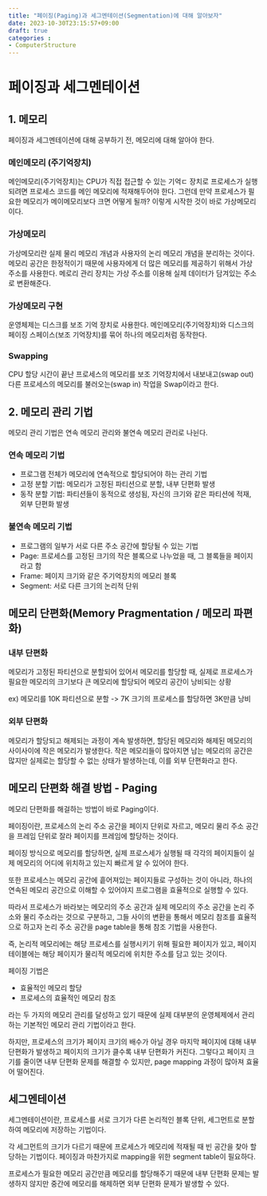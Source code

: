 ```yaml
---
title: "페이징(Paging)과 세그멘테이션(Segmentation)에 대해 알아보자"
date: 2023-10-30T23:15:57+09:00
draft: true
categories :
- ComputerStructure
---
```


# 페이징과 세그멘테이션
## 1. 메모리
페이징과 세그멘테이션에 대해 공부하기 전, 메모리에 대해 알아야 한다.

### 메인메모리 (주기억장치)
메인메모리(주기억장치)는 CPU가 직접 접근할 수 있는 기억ㄷ 장치로 프로세스가 실행되려면 프로세스 코드를 메인 메모리에 적재해두어야 한다. 그런데 만약 프로세스가 필요한 메모리가 메이메모리보다 크면 어떻게 될까? 이렇게 시작한 것이 바로 가상메모리이다.

### 가상메모리
가상메모리란 실제 물리 메모리 개념과 사용자의 논리 메모리 개념을 분리하는 것이다. 메모리 공간은 한정적이기 때문에 사용자에게 더 많은 메모리를 제공하기 위해서 가상 주소를 사용한다.
메로리 관리 장치는 가상 주소를 이용해 실제 데이터가 담겨있는 주소로 변환해준다.
 
### 가상메모리 구현
운영체제는 디스크를 보조 기억 장치로 사용한다. 메인메모리(주기억장치)와 디스크의 페이징 스페이스(보조 기억장치)를 묶어 하나의 메모리처럼 동작한다.

### Swapping
CPU 할당 시간이 끝난 프로세스의 메모리를 보조 기억장치에서 내보내고(swap out) 다른 프로세스의 메모리를 불러오는(swap in) 작업을 Swap이라고 한다.

## 2. 메모리 관리 기법
메모리 관리 기법은 연속 메모리 관리와 불연속 메모리 관리로 나뉜다.

### 연속 메모리 기법
- 프로그램 전체가 메모리에 연속적으로 할당되어야 하는 관리 기법
- 고정 분할 기법: 메모리가 고정된 파티션으로 분할, 내부 단편화 발생
- 동작 분할 기법: 파티션들이 동적으로 생성됨, 자신의 크기와 같은 파티션에 적재, 외부 단편화 발생

### 불연속 메모리 기법
- 프로그램의 일부가 서로 다른 주소 공간에 할당될 수 있는 기법
- Page: 프로세스를 고정된 크기의 작은 블록으로 나누었을 때, 그 블록들을 페이지라고 함
- Frame: 페이지 크기와 같은 주기억장치의 메모리 블록
- Segment: 서로 다른 크기의 논리적 단위

## 메모리 단편화(Memory Pragmentation / 메모리 파편화)
### 내부 단편화
메모리가 고정된 파티션으로 분할되어 있어서 메모리를 할당할 때, 실제로 프로세스가 필요한 메모리의 크기보다 큰 메모리에 할당되어 메모리 공간이 낭비되는 상황

ex) 메모리를 10K 파티션으로 분할 -> 7K 크기의 프로세스를 할당하면 3K만큼 낭비

### 외부 단편화
메모리가 할당되고 해제되는 과정이 계속 발생하면, 할당된 메모리와 해제된 메모리의 사이사이에 작은 메모리가 발생한다. 작은 메모리들이 많아지면 남는 메모리의 공간은 많지만 실제로는 할당할 수 없는 상태가 
발생하는데, 이를 외부 단편화라고 한다.

## 메모리 단편화 해결 방법 - Paging
메모리 단편화를 해걸하는 방법이 바로 Paging이다.

페이징이란, 프로세스의 논리 주소 공간을 페이지 단위로 자르고,
메모리 물리 주소 공간을 프레임 단위로 잘라 페이지를 프레임에 할당하는 것이다.

페이징 방식으로 메모리를 할당하면, 실제 프로스세가 실행될 때 각각의 페이지들이 실제 메모리의 어디에 위치하고 있는지 빠르게 알 수 있어야 한다.

또한 프로세스는 메모리 공간에 흩어져있는 페이지들로 구성하는 것이 아니라, 하나의 연속된 메모리 공간으로 이해할 수 있어야지 프로그램을 효율적으로 실행할 수 있다.

따라서 프로세스가 바라보는 메모리의 주소 공간과 실제 메모리의 주소 공간을 논리 주소와 물리 주소라는 것으로 구분하고,
그들 사이의 변환을 통해서 메모리 참조를 효율적으로 하고자 논리 주소 공간을 page table을 통해 참조 기법을 사용한다.

즉, 논리적 메모리에는 해당 프로세스를 실행시키기 위해 필요한 페이지가 있고, 페이지 테이블에는 해당 페이지가 물리적 메모리에 위치한 주소를 담고 있는 것이다.

페이징 기법은

- 효율적인 메모리 할당
- 프로세스의 효율적인 메모리 참조

라는 두 가지의 메모리 관리를 달성하고 있기 때문에 실제 대부분의 운영체제에서 관리하는 기본적인 메모리 관리 기법이라고 한다.

하지만, 프로세스의 크기가 페이지 크기의 배수가 아닐 경우 마지막 페이지에 대해 내부 단편화가 발생하고 페이지의 크기가 클수록 내부 단편화가 커진다.
그렇다고 페이지 크기를 줄이면 내부 단편화 문제를 해결할 수 있지만, page mapping 과정이 많아져 효율어 떨어진다.

## 세그멘테이션
세그멘테이션이란, 프로세스를 서로 크기가 다른 논리적인 블록 단위, 세그먼트로 분할하여 메모리에 저장하는 기법이다.

각 세그먼트의 크기가 다르기 때문에 프로세스가 메모리에 적재될 때 빈 공간을 찾아 할당하는 기법이다. 페이징과 마찬가지로 mapping을 위한 segment table이 필요하다.

프로세스가 필요한 메모리 공간만큼 메모리를 할당해주기 때문에 내부 단편화 문제는 발생하지 않지만 중간에 메모리를 해제하면 외부 단편화 문제가 발생할 수 있다.